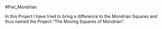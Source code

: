 #Piet_Mondrian

In this Project I have tried to bring a difference to the Mondrian Squares and thus named the Project “The Moving Squares of Mondrian”.

